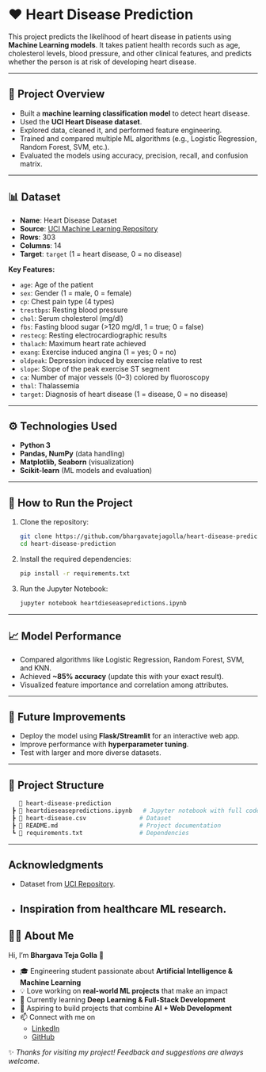 # ❤️ Heart Disease Prediction

This project predicts the likelihood of heart disease in patients using **Machine Learning models**. It takes patient health records such as age, cholesterol levels, blood pressure, and other clinical features, and predicts whether the person is at risk of developing heart disease.  

---

## 📌 Project Overview
- Built a **machine learning classification model** to detect heart disease.
- Used the **UCI Heart Disease dataset**.
- Explored data, cleaned it, and performed feature engineering.
- Trained and compared multiple ML algorithms (e.g., Logistic Regression, Random Forest, SVM, etc.).
- Evaluated the models using accuracy, precision, recall, and confusion matrix.

---

## 📊 Dataset
- **Name**: Heart Disease Dataset  
- **Source**: [UCI Machine Learning Repository](https://archive.ics.uci.edu/ml/datasets/heart+Disease)  
- **Rows**: 303  
- **Columns**: 14  
- **Target**: `target` (1 = heart disease, 0 = no disease)

**Key Features:**
- `age`: Age of the patient  
- `sex`: Gender (1 = male, 0 = female)  
- `cp`: Chest pain type (4 types)  
- `trestbps`: Resting blood pressure  
- `chol`: Serum cholesterol (mg/dl)  
- `fbs`: Fasting blood sugar (>120 mg/dl, 1 = true; 0 = false)  
- `restecg`: Resting electrocardiographic results  
- `thalach`: Maximum heart rate achieved  
- `exang`: Exercise induced angina (1 = yes; 0 = no)  
- `oldpeak`: Depression induced by exercise relative to rest  
- `slope`: Slope of the peak exercise ST segment  
- `ca`: Number of major vessels (0–3) colored by fluoroscopy  
- `thal`: Thalassemia  
- `target`: Diagnosis of heart disease (1 = disease, 0 = no disease)  

---

## ⚙️ Technologies Used
- **Python 3**
- **Pandas, NumPy** (data handling)
- **Matplotlib, Seaborn** (visualization)
- **Scikit-learn** (ML models and evaluation)

---

## 🚀 How to Run the Project

1. Clone the repository:
   ```bash
   git clone https://github.com/bhargavatejagolla/heart-disease-prediction.git
   cd heart-disease-prediction
    ```
2. Install the required dependencies:
   ```bash
   pip install -r requirements.txt
   ```
3. Run the Jupyter Notebook:
   ```bash
   jupyter notebook heartdieseasepredictions.ipynb
   ```
---
## 📈 Model Performance
- Compared algorithms like Logistic Regression, Random Forest, SVM, and KNN.  
- Achieved **~85% accuracy** (update this with your exact result).  
- Visualized feature importance and correlation among attributes.  

---

## 🔮 Future Improvements
- Deploy the model using **Flask/Streamlit** for an interactive web app.  
- Improve performance with **hyperparameter tuning**.  
- Test with larger and more diverse datasets.  

---

## 📂 Project Structure
```bash
   📁 heart-disease-prediction
 ┣ 📜 heartdieseasepredictions.ipynb   # Jupyter notebook with full code
 ┣ 📜 heart-disease.csv               # Dataset
 ┣ 📜 README.md                       # Project documentation
 ┗ 📜 requirements.txt                # Dependencies
 ```

---

##  Acknowledgments
- Dataset from [UCI Repository](https://archive.ics.uci.edu/ml/datasets/heart+Disease).  
- Inspiration from healthcare ML research.
  ---

## 👨‍💻 About Me

Hi, I’m **Bhargava Teja Golla** 👋  

- 🎓 Engineering student passionate about **Artificial Intelligence & Machine Learning**  
- 💡 Love working on **real-world ML projects** that make an impact  
- 🌱 Currently learning **Deep Learning & Full-Stack Development**  
- 🚀 Aspiring to build projects that combine **AI + Web Development**  
- 📫 Connect with me on  
  - [LinkedIn](https://www.linkedin.com/in/golla-bhargava-teja/)  
  - [GitHub](https://github.com/bhargavatejagolla)  

✨ *Thanks for visiting my project! Feedback and suggestions are always welcome.*  


